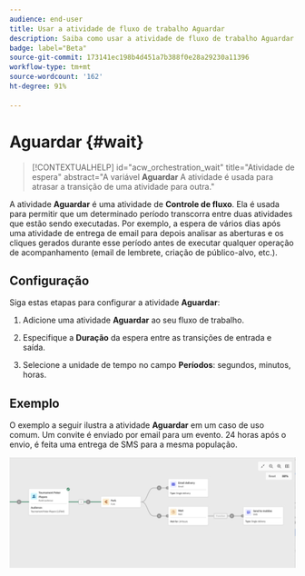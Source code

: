 ```yaml
---
audience: end-user
title: Usar a atividade de fluxo de trabalho Aguardar
description: Saiba como usar a atividade de fluxo de trabalho Aguardar
badge: label="Beta"
source-git-commit: 173141ec198b4d451a7b388f0e28a29230a11396
workflow-type: tm+mt
source-wordcount: '162'
ht-degree: 91%

---
```



# Aguardar {#wait}


>[!CONTEXTUALHELP]
>id="acw_orchestration_wait"
>title="Atividade de espera"
>abstract="A variável **Aguardar** A atividade é usada para atrasar a transição de uma atividade para outra."


A atividade **Aguardar** é uma atividade de **Controle de fluxo**. Ela é usada para permitir que um determinado período transcorra entre duas atividades que estão sendo executadas. Por exemplo, a espera de vários dias após uma atividade de entrega de email para depois analisar as aberturas e os cliques gerados durante esse período antes de executar qualquer operação de acompanhamento (email de lembrete, criação de público-alvo, etc.).

## Configuração

Siga estas etapas para configurar a atividade **Aguardar**:

1. Adicione uma atividade **Aguardar** ao seu fluxo de trabalho.

1. Especifique a **Duração** da espera entre as transições de entrada e saída.

1. Selecione a unidade de tempo no campo **Períodos**: segundos, minutos, horas.

## Exemplo

O exemplo a seguir ilustra a atividade **Aguardar** em um caso de uso comum. Um convite é enviado por email para um evento. 24 horas após o envio, é feita uma entrega de SMS para a mesma população.

![](../assets/workflow-wait-example.png)
